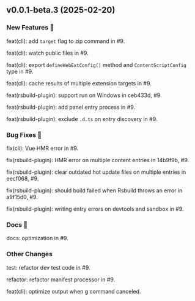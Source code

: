 ## v0.0.1-beta.3 (2025-02-20)

### New Features 🎉

feat(cli): add `target` flag to zip command in #9.

feat(cli): watch public files in #9.

feat(cli): export `defineWebExtConfig()` method and `ContentScriptConfig` type in #9.

feat(cli): cache results of multiple extension targets in #9.

feat(rsbuild-plugin): support run on Windows in ceb433d, #9.

feat(rsbuild-plugin): add panel entry process in #9.

feat(rsbuild-plugin): exclude `.d.ts` on entry discovery in #9.

### Bug Fixes 🐞

fix(cli): Vue HMR error in #9.

fix(rsbuild-plugin): HMR error on multiple content entries in 14b9f9b, #9.

fix(rsbuild-plugin): clear outdated hot update files on multiple entries in eecf068, #9.

fix(rsbuild-plugin): should build failed when Rsbuild throws an error in a9f15d0, #9.

fix(rsbuild-plugin): writing entry errors on devtools and sandbox in #9.

### Docs 📖

docs: optimization in #9.

<!-- ### Breaking Changes 💥 -->

### Other Changes

test: refactor dev test code in #9.

refactor: refactor manifest processor in #9.

feat(cli): optimize output when g command canceled.
